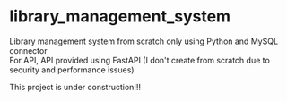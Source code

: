 # library_management_system
Library management system from scratch only using Python and MySQL connector<br>
For API, API provided using FastAPI (I don't create from scratch due to security and performance issues)

This project is under construction!!!
